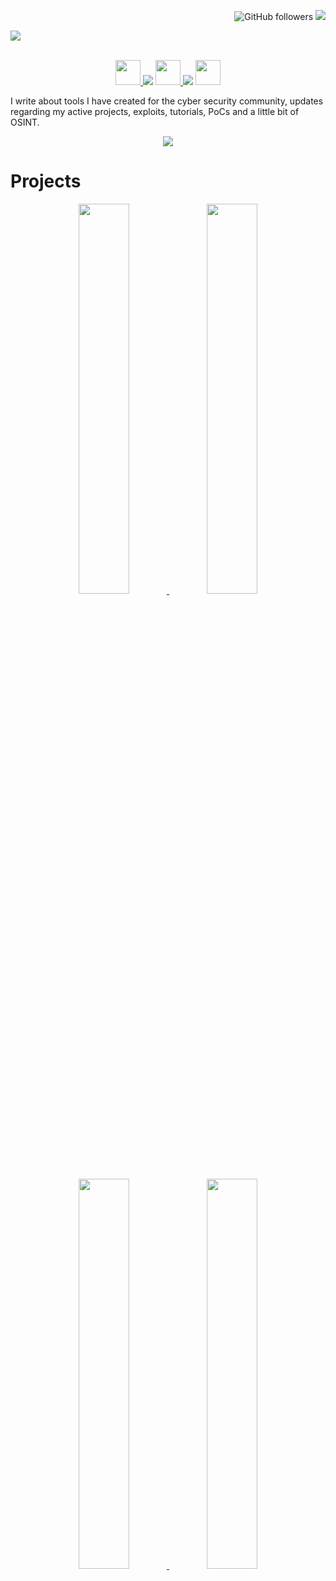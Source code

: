 <p align="right">
  <img alt="GitHub followers" src="https://img.shields.io/github/followers/istmehacker?label=Followers">
  <img src="https://visitor-badge.glitch.me/badge?page_id=istmehacker.visitor-badge"> 
</p>

<a href="https://www.iamhdpro.com" target="_blank">
  <img src="https://i.imgur.com/9cuaxGU.jpg">
</a>
<br><br>
<p align="center">
  <a href="https://twitter.com/hackerdestinat1">
    <img width="40px" height="40px" src="https://thewhiteh4t.github.io/images/svg/twitter.svg">
  </a>
  <img src="https://i.imgur.com/FIER2ut.png">
  <a href="https://www.youtube.com/c/hackerdestination">
    <img width="40px" height="40px" src="https://thewhiteh4t.github.io/images/svg/youtube.svg">
  </a>
  <img src="https://i.imgur.com/FIER2ut.png">
  <a href="https://www.linkedin.com/in/hackerdestination/">
    <img width="40px" height="40px" src="https://thewhiteh4t.github.io/images/svg/linkedin.svg">
  </a>
</p>

I write about tools I have created for the cyber security community, updates regarding my active projects, exploits, tutorials, PoCs and a little bit of OSINT.

<p align="center">
  <a href="https://discord.com/invite/YdKfh5Q">
    <img src="https://i.imgur.com/zcubujh.png">
  </a>
</p>

# Projects

<p align="center">
  <a href="https://github.com/itsmehacker/Cardpwn" target="_blank">
    <img width="40%" height="40%" src="https://i.imgur.com/RnYSTks.jpg">
  </a>
  <a href="https://github.com/itsmehacker/darkscrape" target="_blank">
    <img width="40%" height="40%" src="https://i.imgur.com/rEvv6Sl.jpg">
  </a>
  <a href="https://github.com/itsmehacker/IntelPlot" target="_blank">
    <img width="40%" height="40%" src="https://i.imgur.com/A4DdMCr.jpg">
  </a>
  <a href="https://github.com/itsmehacker/Allphish" target="_blank">
    <img width="40%" height="40%" src="https://i.imgur.com/8UgNhwj.png">
  </a>
</p>
